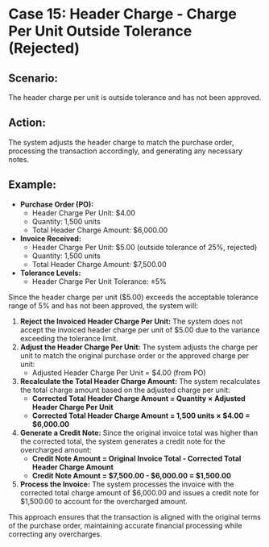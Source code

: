 # Case 15: Header Charge - Charge Per Unit Outside Tolerance (Rejected)

## Scenario:

The header charge per unit is outside tolerance and has not been approved.

## Action:

The system adjusts the header charge to match the purchase order, processing the transaction accordingly, and generating any necessary notes.

## Example:

* **Purchase Order (PO):**
  * Header Charge Per Unit: $4.00
  * Quantity: 1,500 units
  * Total Header Charge Amount: $6,000.00
* **Invoice Received:**
  * Header Charge Per Unit: $5.00 (outside tolerance of 25%, rejected)
  * Quantity: 1,500 units
  * Total Header Charge Amount: $7,500.00
* **Tolerance Levels:**
  * Header Charge Per Unit Tolerance: ±5%

Since the header charge per unit ($5.00) exceeds the acceptable tolerance range of 5% and has not been approved, the system will:

1. **Reject the Invoiced Header Charge Per Unit:** The system does not accept the invoiced header charge per unit of $5.00 due to the variance exceeding the tolerance limit.
2. **Adjust the Header Charge Per Unit:** The system adjusts the charge per unit to match the original purchase order or the approved charge per unit:
   * Adjusted Header Charge Per Unit = $4.00 (from PO)
3. **Recalculate the Total Header Charge Amount:** The system recalculates the total charge amount based on the adjusted charge per unit:
   * **Corrected Total Header Charge Amount = Quantity × Adjusted Header Charge Per Unit**
   * **Corrected Total Header Charge Amount = 1,500 units × $4.00 = $6,000.00**
4. **Generate a Credit Note:** Since the original invoice total was higher than the corrected total, the system generates a credit note for the overcharged amount:
   * **Credit Note Amount = Original Invoice Total - Corrected Total Header Charge Amount**
   * **Credit Note Amount = $7,500.00 - $6,000.00 = $1,500.00**
5. **Process the Invoice:** The system processes the invoice with the corrected total charge amount of $6,000.00 and issues a credit note for $1,500.00 to account for the overcharged amount.

This approach ensures that the transaction is aligned with the original terms of the purchase order, maintaining accurate financial processing while correcting any overcharges.
